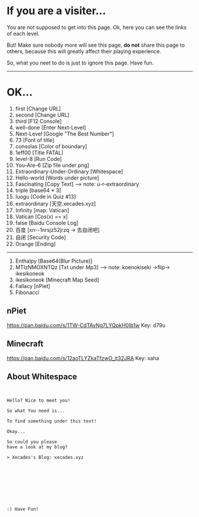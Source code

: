 # If you are a visiter...

You are not supposed to get into this page. Ok, here you can see the links of each level.

But! Make sure nobody more will see this page, **do not** share this page to others, because this will greatly affect their playing experience.

So, what you neet to do is just to ignore this page. Have fun.

---
# OK...

1. first            [Change URL]
2. second           [Change URL]
3. third            [F12 Console]
4. well-done        [Enter Next-Level]
5. Next-Level       [Google "The Best Number"]
6. 73               [Font of title]
7. consolas         [Color of boundary]
8. 1eff00           [Title FATAL]
9. IeveI-8          [Run Code]
10. You-Are-6       [Zip file under png]
11. Extraordinary-Under-Ordinary [Whitespace]
12. Hello-world     [Words under picture]
13. Fascinating     [Copy Text] --> note: u-r-extraordinary
14. triple          [base64 * 3]
15. luogu           [Code in Quiz #13]
16. extraordinary   [天空.xecades.xyz]
17. Infinity        [map: Vatican]
18. Vatican         [Cos(x) == x]
19. false           [Baidu Console Log]
20. 百度             [xn--1nrsjz52jrzq -> 去自闭吧]
21. 自闭             [Security Code]
22. Orange          [Ending]

---
1. Enthalpy         [Base64(Blur Picture)]
2. MTIzNMOXNTQz     [Txt under Mp3] --> note: koenokiseki ->flip-> ikesikoneok
3. ikesikoneok      [Minecraft Map Seed]
4. Fallacy          [nPiet]
5. Fibonacci

## nPiet

https://pan.baidu.com/s/1TW-CdTAvNg7LYQpkH0Ib1w
Key: d79u

## Minecraft

https://pan.baidu.com/s/12aoTLYZkaTfzwO_it32JRA
Key: xaha

## About Whitespace

```
   	  	   
	
Hello? Nice to meet you! 		  	 	
	
So what You need is... 		 		  
	
To find something under this text!		 		  
	
Okay...     		 				
	
So could you please  	 		  
have a look at my blog?	     
	
> Xecades's Blog: xecades.xyz   			 			
	
     		 				
	
     			  	 
	
     		 		  
	
     		  	  

:) Have Fun!   	    	
	
  
```